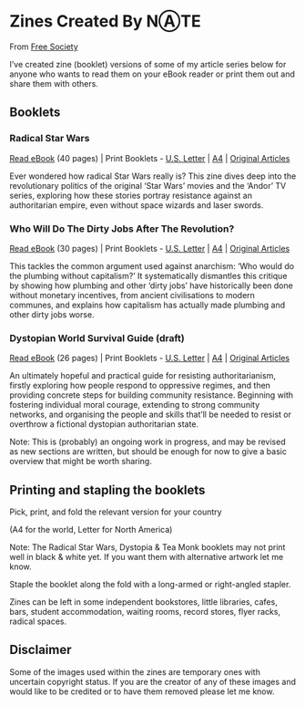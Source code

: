 # Zines Created By NⒶTE

From [Free Society](https://peacefulrevolutionary.substack.com/p/radical-zines)

I’ve created zine (booklet) versions of some of my article series below for anyone who wants to read them on your eBook reader or print them out and share them with others.

## Booklets

### Radical Star Wars

[Read eBook](Radical_Star_Wars-A5-Read.pdf) (40 pages) | Print Booklets - [U.S. Letter](https://drive.google.com/file/d/1aD5yhxpEMymR_PcReQ_WgPw0VSAt7EcT/view?usp=share_link) | [A4](https://drive.google.com/file/d/1PTbfs_rrtRIO4_2VRxLj1Hlg5QCkZp51/view?usp=share_link) | [Original Articles](https://peacefulrevolutionary.substack.com/p/star-wars-radical-origins)

Ever wondered how radical Star Wars really is? This zine dives deep into the revolutionary politics of the original ‘Star Wars’ movies and the ‘Andor’ TV series, exploring how these stories portray resistance against an authoritarian empire, even without space wizards and laser swords.

### Who Will Do The Dirty Jobs After The Revolution?

[Read eBook](The_Plumbing_Problem-A5-Read.pdf) (30 pages) | Print Booklets - [U.S. Letter](https://drive.google.com/file/d/11Q18DK04y1dJuSgsoWkWR4pM9yAr7jdg/view?usp=share_link) | [A4](https://drive.google.com/file/d/1sIC9fFs16580LON38k6cN0owe_7BRHJO/view?usp=share_link) | [Original Articles](https://peacefulrevolutionary.substack.com/p/who-will-do-the-dirty-jobs-after)

This tackles the common argument used against anarchism: ‘Who would do the plumbing without capitalism?’ It systematically dismantles this critique by showing how plumbing and other ‘dirty jobs’ have historically been done without monetary incentives, from ancient civilisations to modern communes, and explains how capitalism has actually made plumbing and other dirty jobs worse.

### Dystopian World Survival Guide (draft)

[Read eBook](Surviving_Dystopia-A5-Read.pdf) (26 pages) | Print Booklets - [U.S. Letter](https://drive.google.com/file/d/1kvEwQs7kX6lVW7bXGfeHwuD1ZMiy02T5/view?usp=share_link) | [A4](https://drive.google.com/file/d/1qACB14Hqb3mewY0WqXnKnTM-O6M-nwPb/view?usp=share_link) | [Original Articles](https://peacefulrevolutionary.substack.com/p/so-you-are-living-in-a-dystopia-what)

An ultimately hopeful and practical guide for resisting authoritarianism, firstly exploring how people respond to oppressive regimes, and then providing concrete steps for building community resistance. Beginning with fostering individual moral courage, extending to strong community networks, and organising the people and skills that’ll be needed to resist or overthrow a fictional dystopian authoritarian state.

Note: This is (probably) an ongoing work in progress, and may be revised as new sections are written, but should be enough for now to give a basic overview that might be worth sharing.

## Printing and stapling the booklets

Pick, print, and fold the relevant version for your country

(A4 for the world, Letter for North America)

Note: The Radical Star Wars, Dystopia & Tea Monk booklets may not print well in black & white yet. If you want them with alternative artwork let me know.

Staple the booklet along the fold with a long-armed or right-angled stapler.

Zines can be left in some independent bookstores, little libraries, cafes, bars, student accommodation, waiting rooms, record stores, flyer racks, radical spaces.

## Disclaimer

Some of the images used within the zines are temporary ones with uncertain copyright status. If you are the creator of any of these images and would like to be credited or to have them removed please let me know.
